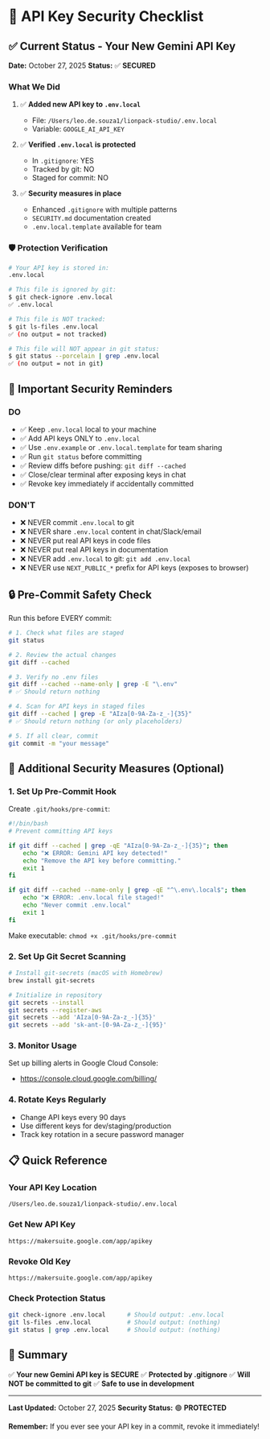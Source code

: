 # 🔐 API Key Security Checklist

## ✅ Current Status - Your New Gemini API Key

**Date:** October 27, 2025
**Status:** ✅ **SECURED**

### What We Did

1. ✅ **Added new API key to `.env.local`**
   - File: `/Users/leo.de.souza1/lionpack-studio/.env.local`
   - Variable: `GOOGLE_AI_API_KEY`

2. ✅ **Verified `.env.local` is protected**
   - In `.gitignore`: YES
   - Tracked by git: NO
   - Staged for commit: NO

3. ✅ **Security measures in place**
   - Enhanced `.gitignore` with multiple patterns
   - `SECURITY.md` documentation created
   - `.env.local.template` available for team

### 🛡️ Protection Verification

```bash
# Your API key is stored in:
.env.local

# This file is ignored by git:
$ git check-ignore .env.local
✅ .env.local

# This file is NOT tracked:
$ git ls-files .env.local
✅ (no output = not tracked)

# This file will NOT appear in git status:
$ git status --porcelain | grep .env.local
✅ (no output = not in git)
```

## 🚨 Important Security Reminders

### DO

- ✅ Keep `.env.local` local to your machine
- ✅ Add API keys ONLY to `.env.local`
- ✅ Use `.env.example` or `.env.local.template` for team sharing
- ✅ Run `git status` before committing
- ✅ Review diffs before pushing: `git diff --cached`
- ✅ Close/clear terminal after exposing keys in chat
- ✅ Revoke key immediately if accidentally committed

### DON'T

- ❌ NEVER commit `.env.local` to git
- ❌ NEVER share `.env.local` content in chat/Slack/email
- ❌ NEVER put real API keys in code files
- ❌ NEVER put real API keys in documentation
- ❌ NEVER add `.env.local` to git: `git add .env.local`
- ❌ NEVER use `NEXT_PUBLIC_*` prefix for API keys (exposes to browser)

## 🔒 Pre-Commit Safety Check

Run this before EVERY commit:

```bash
# 1. Check what files are staged
git status

# 2. Review the actual changes
git diff --cached

# 3. Verify no .env files
git diff --cached --name-only | grep -E "\.env"
# ✅ Should return nothing

# 4. Scan for API keys in staged files
git diff --cached | grep -E "AIza[0-9A-Za-z_-]{35}"
# ✅ Should return nothing (or only placeholders)

# 5. If all clear, commit
git commit -m "your message"
```

## 🔐 Additional Security Measures (Optional)

### 1. Set Up Pre-Commit Hook

Create `.git/hooks/pre-commit`:

```bash
#!/bin/bash
# Prevent committing API keys

if git diff --cached | grep -qE "AIza[0-9A-Za-z_-]{35}"; then
    echo "❌ ERROR: Gemini API key detected!"
    echo "Remove the API key before committing."
    exit 1
fi

if git diff --cached --name-only | grep -qE "^\.env\.local$"; then
    echo "❌ ERROR: .env.local file staged!"
    echo "Never commit .env.local"
    exit 1
fi
```

Make executable: `chmod +x .git/hooks/pre-commit`

### 2. Set Up Git Secret Scanning

```bash
# Install git-secrets (macOS with Homebrew)
brew install git-secrets

# Initialize in repository
git secrets --install
git secrets --register-aws
git secrets --add 'AIza[0-9A-Za-z_-]{35}'
git secrets --add 'sk-ant-[0-9A-Za-z_-]{95}'
```

### 3. Monitor Usage

Set up billing alerts in Google Cloud Console:

- https://console.cloud.google.com/billing/

### 4. Rotate Keys Regularly

- Change API keys every 90 days
- Use different keys for dev/staging/production
- Track key rotation in a secure password manager

## 📋 Quick Reference

### Your API Key Location

```
/Users/leo.de.souza1/lionpack-studio/.env.local
```

### Get New API Key

```
https://makersuite.google.com/app/apikey
```

### Revoke Old Key

```
https://makersuite.google.com/app/apikey
```

### Check Protection Status

```bash
git check-ignore .env.local      # Should output: .env.local
git ls-files .env.local          # Should output: (nothing)
git status | grep .env.local     # Should output: (nothing)
```

## 🎯 Summary

✅ **Your new Gemini API key is SECURE**
✅ **Protected by .gitignore**
✅ **Will NOT be committed to git**
✅ **Safe to use in development**

---

**Last Updated:** October 27, 2025
**Security Status:** 🟢 **PROTECTED**

**Remember:** If you ever see your API key in a commit, revoke it immediately!
